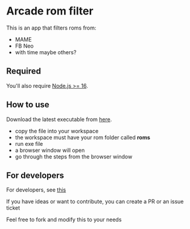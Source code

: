 # Arcade rom filter
This is an app that filters roms from:
- MAME 
- FB Neo
- with time maybe others?

## Required
You'll also require [Node.js >= 16](https://nodejs.org/).

## How to use
Download the latest executable from [here](https://github.com/vasile-coste/arcade-rom-filter/releases).
- copy the file into your workspace
- the workspace must have your rom folder called <b>roms</b>
- run exe file
- a browser window will open 
- go through the steps from the browser window

## For developers
For developers, see [this](https://github.com/vasile-coste/arcade-rom-filter/blob/main/DEVELOPERS.md)

If you have ideas or want to contribute, you can create a PR or an issue ticket

Feel free to fork and modify this to your needs
